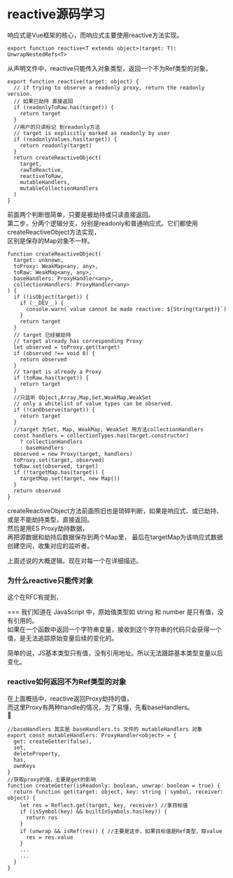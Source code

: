 # reactive源码学习
响应式是Vue框架的核心，而响应式主要使用reactive方法实现。

```
export function reactive<T extends object>(target: T): UnwrapNestedRefs<T>
```
从声明文件中，reactive只能传入对象类型，返回一个不为Ref类型的对象。

```
export function reactive(target: object) {
  // if trying to observe a readonly proxy, return the readonly version.
  // 如果已劫持 直接返回
  if (readonlyToRaw.has(target)) {
    return target
  }
  //用户的只读标记 到readonly方法
  // target is explicitly marked as readonly by user
  if (readonlyValues.has(target)) {
    return readonly(target)
  }
  return createReactiveObject(
    target,
    rawToReactive,
    reactiveToRaw,
    mutableHandlers,
    mutableCollectionHandlers
  )
}
```
前面两个判断很简单，只要是被劫持或只读直接返回。     
第二步，分两个逻辑分支，分别是readonly和普通响应式。它们都使用createReactiveObject方法实现，     
区别是保存的Map对象不一样。    

```
function createReactiveObject(
  target: unknown,
  toProxy: WeakMap<any, any>,
  toRaw: WeakMap<any, any>,
  baseHandlers: ProxyHandler<any>,
  collectionHandlers: ProxyHandler<any>
) {
  if (!isObject(target)) {
    if (__DEV__) {
      console.warn(`value cannot be made reactive: ${String(target)}`)
    }
    return target
  }
  // target 已经被劫持
  // target already has corresponding Proxy
  let observed = toProxy.get(target)
  if (observed !== void 0) {
    return observed
  }
  // target is already a Proxy
  if (toRaw.has(target)) {
    return target
  }
  //只监听 Object,Array,Map,Set,WeakMap,WeakSet
  // only a whitelist of value types can be observed.
  if (!canObserve(target)) {
    return target
  }
  //target 为Set, Map, WeakMap, WeakSet 用方法collectionHandlers
  const handlers = collectionTypes.has(target.constructor)
    ? collectionHandlers
    : baseHandlers
  observed = new Proxy(target, handlers)
  toProxy.set(target, observed)
  toRaw.set(observed, target)
  if (!targetMap.has(target)) {
    targetMap.set(target, new Map())
  }
  return observed
}
```
createReactiveObject方法前面照旧也是琐碎判断，如果是响应式、或已劫持、或是不能劫持类型，直接返回。       
然后是用ES Proxy劫持数据，    
再把源数据和劫持后数据保存到两个Map里，
最后在targetMap为该响应式数据创建空间，收集对应的监听者。

上面述说的大概逻辑。现在对每一个在详细描述。

### 为什么reactive只能传对象
这个在RFC有提到，

===
我们知道在 JavaScript 中，原始值类型如 string 和 number 是只有值，没有引用的。    
如果在一个函数中返回一个字符串变量，接收到这个字符串的代码只会获得一个值，是无法追踪原始变量后续的变化的。

简单的说，JS基本类型只有值，没有引用地址。所以无法跟踪基本类型变量以后变化。

### reactive如何返回不为Ref类型的对象
在上面概括中，reactive返回Proxy劫持的值，    
而这里Proxy有两种handle的情况，为了易懂，先看baseHandlers。   

```
//baseHandlers 其实是 baseHandlers.ts 文件的 mutableHandlers 对象
export const mutableHandlers: ProxyHandler<object> = {
  get: createGetter(false),
  set,
  deleteProperty,
  has,
  ownKeys
}
//获取proxy的值，主要是get的影响
function createGetter(isReadonly: boolean, unwrap: boolean = true) {
  return function get(target: object, key: string | symbol, receiver: object) {
    let res = Reflect.get(target, key, receiver) //拿目标值
    if (isSymbol(key) && builtInSymbols.has(key)) {
      return res
    }
    if (unwrap && isRef(res)) { //主要是这步，如果目标值是Ref类型，取value
      res = res.value
    } 
    ...
    ...
  }
}
```